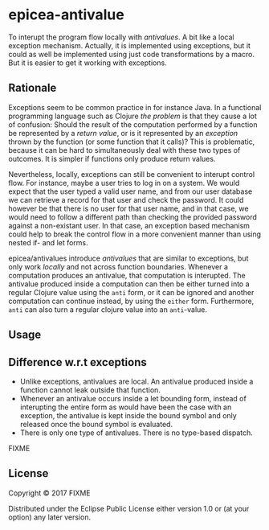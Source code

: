 # epicea-antivalue

To interupt the program flow locally with *antivalues*. A bit like a local exception mechanism. 
Actually, it is implemented using exceptions, but it could as well be implemented using just
code transformations by a macro. But it is easier to get it working with exceptions.

## Rationale

Exceptions seem to be common practice in for instance Java. In a functional programming language such as Clojure *the problem* is that they cause a lot of confusion: Should the result of the computation performed by a function be represented by a *return value*, or is it represented by an *exception* thrown by the function (or some function that it calls)? This is problematic, because it can be hard to simultaneously deal with these two types of outcomes. It is simpler if functions only produce return values.

Nevertheless, locally, exceptions can still be convenient to interupt control flow. For instance, maybe a user tries to log in on a system. We would expect that the user typed a valid user name, and from our user database we can retrieve a record for that user and check the password. It could however be that there is no user for that user name, and in that case, we would need to follow a different path than checking the provided password against a non-existant user. In that case, an exception based mechanism could help to break the control flow in a more convenient manner than using nested if- and let forms.

epicea/antivalues introduce *antivalues* that are similar to exceptions, but only work *locally* and not across function boundaries. Whenever a computation produces an antivalue, that computation is interupted. The antivalue produced inside a computation can then be either turned into a regular Clojure value using the ```anti``` form, or it can be ignored and another computation can continue instead, by using the ```either``` form. Furthermore, ```anti``` can also turn a regular clojure value into an ```anti```-value.

## Usage



## Difference w.r.t exceptions

  * Unlike exceptions, antivalues are local. An antivalue produced inside a function cannot leak outside that function.
  * Whenever an antivalue occurs inside a let bounding form, instead of interupting the entire form as would have been the case with an exception, the antivalue is kept inside the bound symbol and only released once the bound symbol is evaluated.
  * There is only one type of antivalues. There is no type-based dispatch.

FIXME

## License

Copyright © 2017 FIXME

Distributed under the Eclipse Public License either version 1.0 or (at
your option) any later version.
